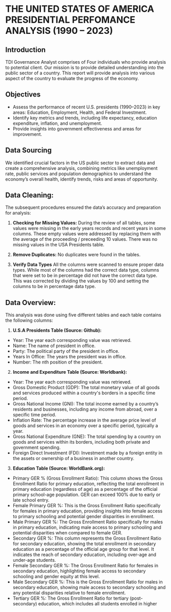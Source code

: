 # THE UNITED STATES OF AMERICA PRESIDENTIAL PERFOMANCE ANALYSIS (1990 – 2023)

## Introduction
TDI Governance Analyst comprises of Four individuals who provide analysis to potential client. Our mission is to provide detailed understanding into the public sector of a country. This report will provide analysis into various aspect of the country to evaluate the progress of the economy.

## Objectives
- Assess the performance of recent U.S. presidents (1990–2023) in key areas: Education, Employment, Health, and Federal Investment.
- Identify key metrics and trends, including life expectancy, education expenditure, inflation, and unemployment.
- Provide insights into government effectiveness and areas for improvement.

## Data Sourcing
We identified crucial factors in the US public sector to extract data and create a comprehensive analysis, combining metrics like unemployment rate, public services and population demographics to understand the economy’s overall health, identify trends, risks and areas of opportunity.

## Data Cleaning:
The subsequent procedures ensured the data’s accuracy and preparation for analysis:

1. **Checking for Missing Values:**
During the review of all tables, some values were missing in the early years records and recent years in some columns. These empty values were addressed by replacing them with the average of the proceeding / preceeding 10 values. There was no missing values in the USA Presidents table.

2. **Remove Duplicates:**
No duplicates were found in the tables.

3. **Verify Data Types**
All the columns were scanned to ensure proper data types. While most of the columns had the correct data type, columns that were set to be in percentage did not have the correct data type. This was corrected by dividing the values by 100 and setting the columns to be in percentage data type.

## Data Overview:
This analysis was done using five different tables and each table contains the following columns:
1. **U.S.A Presidents Table (Source: Github):**
- Year: The year each corresponding value was retrieved.
- Name: The name of president in office.
- Party: The political party of the president in office.
- Years In Office: The years the president was in office.
- Number: The nth position of the president.
 
2. **Income and Expenditure Table (Source: Worldbank):**
- Year: The year each corresponding value was retrieved.
- Gross Domestic Product (GDP): The total monetary value of all goods and services produced within a country's borders in a specific time period.
- Gross National Income (GNI): The total income earned by a country’s residents and businesses, including any income from abroad, over a specific time period.
- Inflation Rate: The percentage increase in the average price level of goods and services in an economy over a specific period, typically a year.
- Gross National Expenditure (GNE): The total spending by a country on goods and services within its borders, including both private and government spending.
- Foreign Direct Investment (FDI): Investment made by a foreign entity in the assets or ownership of a business in another country.

3. **Education Table (Source: WorldBank.org):**
- Primary GER % (Gross Enrollment Ratio): This column shows the Gross Enrollment Ratio for primary education, reflecting the total enrollment in primary education (regardless of age) as a percentage of the official primary school-age population. GER can exceed 100% due to early or late school entry.
- Female Primary GER %: This is the Gross Enrollment Ratio specifically for females in primary education, providing insights into female access to primary schooling and potential gender disparities in enrollment.
- Male Primary GER %: The Gross Enrollment Ratio specifically for males in primary education, indicating male access to primary schooling and potential disparities when compared to female GER.
- Secondary GER %: This column represents the Gross Enrollment Ratio for secondary education, showing the total enrollment in secondary education as a percentage of the official age group for that level. It indicates the reach of secondary education, including over-age and under-age students.
- Female Secondary GER %: The Gross Enrollment Ratio for females in secondary education, highlighting female access to secondary schooling and gender equity at this level.
- Male Secondary GER %: This is the Gross Enrollment Ratio for males in secondary education, showing male access to secondary schooling and any potential disparities relative to female enrollment.
- Tertiary GER %: The Gross Enrollment Ratio for tertiary (post-secondary) education, which includes all students enrolled in higher 






